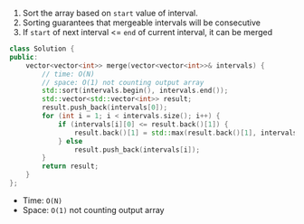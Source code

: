 1. Sort the array based on `start` value of interval.
2. Sorting guarantees that mergeable intervals will be consecutive
3. If `start` of next interval <= `end` of current interval, it can be merged

```cpp
class Solution {
public:
    vector<vector<int>> merge(vector<vector<int>>& intervals) {
        // time: O(N)
        // space: O(1) not counting output array
        std::sort(intervals.begin(), intervals.end());
        std::vector<std::vector<int>> result;
        result.push_back(intervals[0]);
        for (int i = 1; i < intervals.size(); i++) {
            if (intervals[i][0] <= result.back()[1]) {
                result.back()[1] = std::max(result.back()[1], intervals[i][1]);
            } else
                result.push_back(intervals[i]);
        }
        return result;
    }
};
```
- Time: `O(N)`
- Space: `O(1)` not counting output array